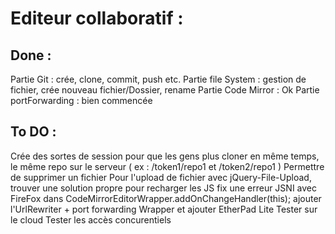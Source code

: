 Editeur collaboratif :
=============

<h2>Done :</h2>

Partie Git : crée, clone, commit, push etc.
Partie file System : gestion de fichier, crée nouveau fichier/Dossier, rename
Partie Code Mirror : Ok
Partie portForwarding : bien commencée


<h2>To DO :</h2>

Crée des sortes de session pour que les gens plus cloner en même temps, le même repo sur le serveur ( ex : /token1/repo1 et /token2/repo1 )
Permettre de supprimer un fichier
Pour l'upload de fichier avec jQuery-File-Upload, trouver une solution propre pour recharger les JS
fix une erreur JSNI avec FireFox dans CodeMirrorEditorWrapper.addOnChangeHandler(this);
ajouter l'UrlRewriter + port forwarding
Wrapper et ajouter EtherPad Lite
Tester sur le cloud
Tester les accès concurentiels
